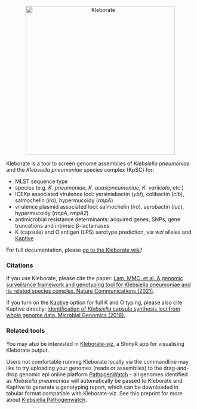 <p align="center"><img src="logo.png" alt="Kleborate" width="400"></p>

Kleborate is a tool to screen genome assemblies of _Klebsiella pneumoniae_ and the _Klebsiella pneumoniae_ species complex (KpSC) for:
 * MLST sequence type
 * species (e.g. _K. pneumoniae_, _K. quasipneumoniae_, _K. variicola_, etc.)
 * ICE<i>Kp</i> associated virulence loci: yersiniabactin (_ybt_), colibactin (_clb_), salmochelin (_iro_), hypermucoidy (_rmpA_)
 * virulence plasmid associated loci: salmochelin (_iro_), aerobactin (_iuc_), hypermucoidy (_rmpA_, _rmpA2_)
 * antimicrobial resistance determinants: acquired genes, SNPs, gene truncations and intrinsic β-lactamases
 * K (capsule) and O antigen (LPS) serotype prediction, via _wzi_ alleles and [Kaptive](https://github.com/katholt/Kaptive)

For full documentation, please [go to the Kleborate wiki](https://github.com/katholt/Kleborate/wiki)!

### Citations
If you use Kleborate, please cite the paper: [Lam, MMC. et al. A genomic surveillance framework and genotyping tool for Klebsiella pneumoniae and its related species complex. Nature Communications (2021)](https://www.nature.com/articles/s41467-021-24448-3). 

If you turn on the [Kaptive](https://github.com/katholt/Kaptive) option for full K and O typing, please also cite Kaptive directly:
[Identification of _Klebsiella_ capsule synthesis loci from whole genome data. Microbial Genomics (2016).](http://mgen.microbiologyresearch.org/content/journal/mgen/10.1099/mgen.0.000102)

### Related tools
You may also be interested in [Kleborate-viz](https://kleborate.erc.monash.edu/), a ShinyR app for visualising Kleborate output.

Users not comfortable runnnig Kleborate locally via the commandline may like to try uploading your genomes (reads or assemblies) to the drag-and-drop genomic epi online platform [PathogenWatch](https://pathogen.watch/) - all genomes identified as _Klebsiella pneumoniae_ will automatically be passed to Kleborate and Kaptive to generate a genotyping report, which can be downloaded in tabular format compatible with Kleborate-viz. See this preprint for more about [Klebsiella Pathogenwatch](https://www.biorxiv.org/content/10.1101/2021.06.22.448967v2).

